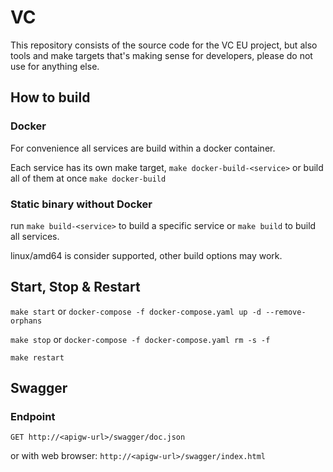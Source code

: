 # VC

This repository consists of the source code for the VC EU project, but also tools and make targets that's making sense for developers, please do not use for anything else.

## How to build

### Docker

For convenience all services are build within a docker container.

Each service has its own make target, `make docker-build-<service>` or build all of them at once `make docker-build`

### Static binary without Docker

run `make build-<service>` to build a specific service or `make build` to build all services.

linux/amd64 is consider supported, other build options may work.

## Start, Stop & Restart

`make start` or `docker-compose -f docker-compose.yaml up -d --remove-orphans`

`make stop` or `docker-compose -f docker-compose.yaml rm -s -f`

`make restart`

## Swagger

### Endpoint

`GET http://<apigw-url>/swagger/doc.json`

or with web browser: `http://<apigw-url>/swagger/index.html`
